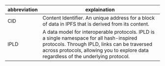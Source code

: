 abbreviation|explaination
-|-
CID|Content Identifier. An unique address for a block of data in IPFS that is derived from its content.
IPLD|A data model for interoperable protocols. IPLD is a single namespace for all hash-inspired protocols. Through IPLD, links can be traversed across protocols, allowing you to explore data regardless of the underlying protocol.
